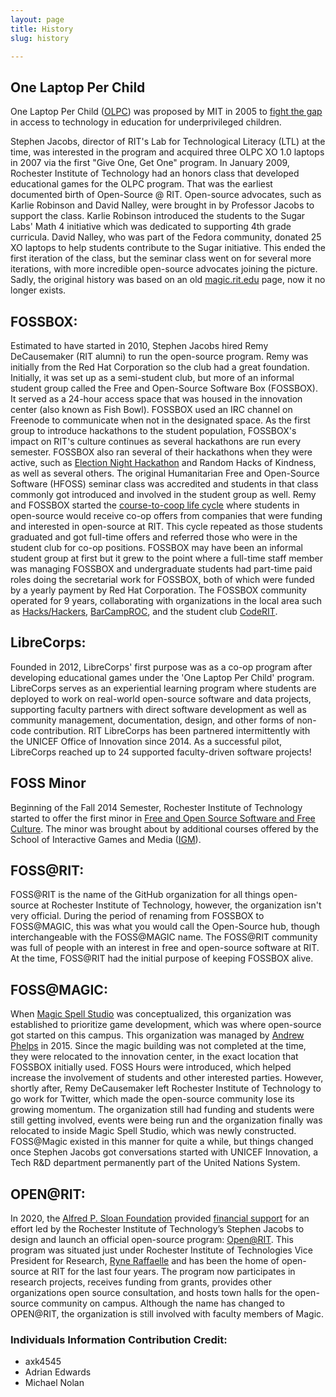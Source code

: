 ```yaml
---
layout: page
title: History
slug: history

---
```


## One Laptop Per Child

One Laptop Per Child ([OLPC](https://laptop.org/)) was proposed by MIT in 2005 to [fight the gap](https://laptop.org/aboutolpc/) in access to technology in education for underprivileged children.

Stephen Jacobs, director of RIT's Lab for Technological Literacy (LTL) at the time, was interested in the program and acquired three OLPC XO 1.0 laptops in 2007 via the first "Give One, Get One" program. 
In January 2009, Rochester Institute of Technology had an honors class that developed educational games for the OLPC program. That was the earliest documented birth of Open-Source @ RIT. 
Open-source advocates, such as Karlie Robinson and David Nalley, were brought in by Professor Jacobs to support the class. 
Karlie Robinson introduced the students to the Sugar Labs' Math 4 initiative which was dedicated to supporting 4th grade curricula. 
David Nalley, who was part of the Fedora community, donated 25 XO laptops to help students contribute to the Sugar initiative.
This ended the first iteration of the class, but the seminar class went on for several more iterations, with more incredible open-source advocates joining the picture.
Sadly, the original history was based on an old [magic.rit.edu](https://web.archive.org/web/20150427134219/http://magic.rit.edu/foss/history.html) page, now it no longer exists.



## FOSSBOX:

Estimated to have started in 2010, Stephen Jacobs hired Remy DeCausemaker (RIT alumni) to run the open-source program. Remy was initially from the Red Hat Corporation so the club had a great foundation.
Initially, it was set up as a semi-student club, but more of an informal student group called the Free and Open-Source Software Box (FOSSBOX). It served as a 24-hour access space that was housed in the innovation center (also known as Fish Bowl). FOSSBOX used an IRC channel on Freenode to communicate when not in the designated space.
As the first group to introduce hackathons to the student population, FOSSBOX's impact on RIT's culture continues as several hackathons are run every semester.
FOSSBOX also ran several of their hackathons when they were active, such as [Election Night Hackathon](https://fossrit.github.io/events/2019/11/05/election-night-hackathon/) and Random Hacks of Kindness, as well as several others.
The original Humanitarian Free and Open-Source Software (HFOSS) seminar class was accredited and students in that class commonly got introduced and involved in the student group as well.
Remy and FOSSBOX started the [course-to-coop life cycle](https://opensource.com/education/10/3/course-co-op-lifecycle-openinnovationrit) where students in open-source would receive co-op offers from companies that were funding and interested in open-source at RIT. This cycle repeated as those students graduated and got full-time offers and referred those who were in the student club for co-op positions.
FOSSBOX may have been an informal student group at first but it grew to the point where a full-time staff member was managing FOSSBOX and undergraduate students had part-time paid roles doing the secretarial work for FOSSBOX, both of which were funded by a yearly payment by Red Hat Corporation.
The FOSSBOX community operated for 9 years, collaborating with organizations in the local area such as [Hacks/Hackers](https://www.hackshackers.com/), [BarCampROC](https://rocwiki.org/BarCamp_Rochester), and the student club [CodeRIT](https://github.com/codeRIT).



## LibreCorps:

Founded in 2012, LibreCorps' first purpose was as a co-op program after developing educational games under the 'One Laptop Per Child' program.
LibreCorps serves as an experiential learning program where students are deployed to work on real-world open-source software and data projects, supporting faculty partners with direct software development as well as community management, documentation, design, and other forms of non-code contribution.
RIT LibreCorps has been partnered intermittently with the UNICEF Office of Innovation since 2014.
As a successful pilot, LibreCorps reached up to 24 supported faculty-driven software projects!



## FOSS Minor

Beginning of the Fall 2014 Semester, Rochester Institute of Technology started to offer the first minor in [Free and Open Source Software and Free Culture](https://www.rit.edu/study/free-and-open-source-software-and-free-culture-minor).
The minor was brought about by additional courses offered by the School of Interactive Games and Media ([IGM](https://www.rit.edu/computing/school-interactive-games-and-media)).



## FOSS@RIT:

FOSS@RIT is the name of the GitHub organization for all things open-source at Rochester Institute of Technology, however, the organization isn't very official. 
During the period of renaming from FOSSBOX to FOSS@MAGIC, this was what you would call the Open-Source hub, though interchangeable with the FOSS@MAGIC name.
The FOSS@RIT community was full of people with an interest in free and open-source software at RIT. At the time, FOSS@RIT had the initial purpose of keeping FOSSBOX alive.



## FOSS@MAGIC:

When [Magic Spell Studio](https://www.rit.edu/magic/magic-spell-studios) was conceptualized, this organization was established to prioritize game development, which was where open-source got started on this campus.
This organization was managed by [Andrew Phelps](https://professorandrewphelps.net/) in 2015. Since the magic building was not completed at the time, they were relocated to the innovation center, in the exact location that FOSSBOX initially used. 
FOSS Hours were introduced, which helped increase the involvement of students and other interested parties. However, shortly after, Remy DeCausemaker left Rochester Institute of Technology to go work for Twitter, which made the open-source community lose its growing momentum.
The organization still had funding and students were still getting involved, events were being run and the organization finally was relocated to inside Magic Spell Studio, which was newly constructed. FOSS@Magic existed in this manner for quite a while, but things changed once Stephen Jacobs got conversations started with UNICEF Innovation, a Tech R&D department permanently part of the United Nations System.



## OPEN@RIT:

In 2020, the [Alfred P. Sloan Foundation](https://sloan.org/) provided [financial support](https://sloan.org/grant-detail/10076) for an effort led by the Rochester Institute of Technology’s Stephen Jacobs to design and launch an official open-source program: [Open@RIT](https://openr.it/about/). 
This program was situated just under Rochester Institute of Technologies Vice President for Research, [Ryne Raffaelle](https://www.rit.edu/directory/rprsps-ryne-raffaelle) and has been the home of open-source at RIT for the last four years. 
The program now participates in research projects, receives funding from grants, provides other organizations open source consultation, and hosts town halls for the open-source community on campus. 
Although the name has changed to OPEN@RIT, the organization is still involved with faculty members of Magic.



### Individuals Information Contribution Credit:

* axk4545
* Adrian Edwards
* Michael Nolan